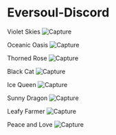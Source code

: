# Eversoul-Discord

Violet Skies
![Capture](https://user-images.githubusercontent.com/104942567/227770992-9eb093ff-6db6-43c8-bdd8-f894579bf244.PNG)

Oceanic Oasis
![Capture](https://user-images.githubusercontent.com/104942567/227780688-93bc5517-2abd-4827-9ce8-0fd06b1a6957.PNG)

Thorned Rose
![Capture](https://user-images.githubusercontent.com/104942567/227819984-ca769fb0-67b7-4437-938c-306d45c5b1b3.PNG)

Black Cat
![Capture](https://user-images.githubusercontent.com/104942567/227832561-849bcd5f-7b9c-4c2c-b344-c772e13d26d9.PNG)

Ice Queen
![Capture](https://user-images.githubusercontent.com/104942567/227834368-0f0aa7b2-e4bb-4a4c-aace-d92e7c814381.PNG)

Sunny Dragon
![Capture](https://user-images.githubusercontent.com/104942567/227835951-708a458d-6f08-4e79-822b-bb3dce8b1b26.PNG)

Leafy Farmer
![Capture](https://user-images.githubusercontent.com/104942567/227859993-190a40b4-86d9-4b02-9427-721a5b213b16.PNG)

Peace and Love
![Capture](https://user-images.githubusercontent.com/104942567/233492065-249f53a4-84a8-48b1-8f6e-c32ad1f79240.PNG)
